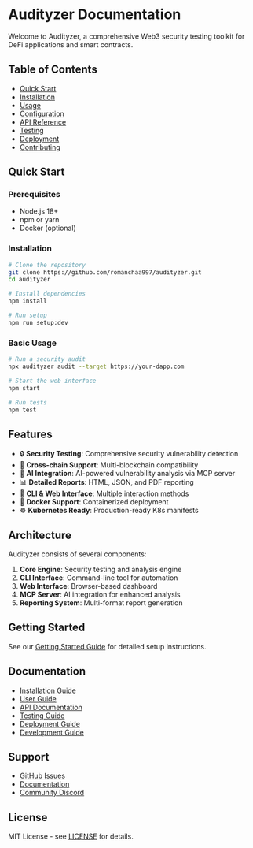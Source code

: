 
# Audityzer Documentation

Welcome to Audityzer, a comprehensive Web3 security testing toolkit for DeFi applications and smart contracts.

## Table of Contents

- [Quick Start](#quick-start)
- [Installation](#installation)
- [Usage](#usage)
- [Configuration](#configuration)
- [API Reference](#api-reference)
- [Testing](#testing)
- [Deployment](#deployment)
- [Contributing](#contributing)

## Quick Start

### Prerequisites

- Node.js 18+ 
- npm or yarn
- Docker (optional)

### Installation

```bash
# Clone the repository
git clone https://github.com/romanchaa997/audityzer.git
cd audityzer

# Install dependencies
npm install

# Run setup
npm run setup:dev
```

### Basic Usage

```bash
# Run a security audit
npx audityzer audit --target https://your-dapp.com

# Start the web interface
npm start

# Run tests
npm test
```

## Features

- 🔒 **Security Testing**: Comprehensive security vulnerability detection
- 🌉 **Cross-chain Support**: Multi-blockchain compatibility
- 🤖 **AI Integration**: AI-powered vulnerability analysis via MCP server
- 📊 **Detailed Reports**: HTML, JSON, and PDF reporting
- 🔧 **CLI & Web Interface**: Multiple interaction methods
- 🐳 **Docker Support**: Containerized deployment
- ☸️ **Kubernetes Ready**: Production-ready K8s manifests

## Architecture

Audityzer consists of several components:

1. **Core Engine**: Security testing and analysis engine
2. **CLI Interface**: Command-line tool for automation
3. **Web Interface**: Browser-based dashboard
4. **MCP Server**: AI integration for enhanced analysis
5. **Reporting System**: Multi-format report generation

## Getting Started

See our [Getting Started Guide](./getting-started.md) for detailed setup instructions.

## Documentation

- [Installation Guide](./installation.md)
- [User Guide](./user-guide.md)
- [API Documentation](./api.md)
- [Testing Guide](./testing.md)
- [Deployment Guide](./deployment.md)
- [Development Guide](./development.md)

## Support

- [GitHub Issues](https://github.com/romanchaa997/audityzer/issues)
- [Documentation](https://audityzer.dev/docs)
- [Community Discord](https://discord.gg/audityzer)

## License

MIT License - see [LICENSE](../LICENSE) for details.
